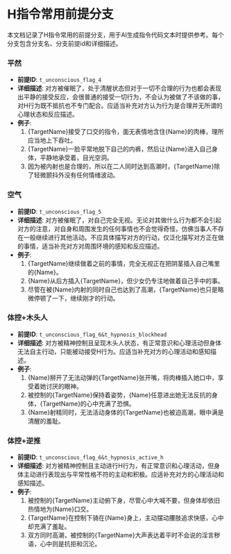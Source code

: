 # H指令常用前提分支

本文档记录了H指令常用的前提分支，用于AI生成指令代码文本时提供参考。每个分支包含分支名、分支前提id和详细描述。

### 平然
- **前提ID**: `t_unconscious_flag_4`
- **详细描述**: 对方被催眠了，处于清醒状态但对于一切不合理的行为也都会表现出平静的接受反应，会很普通的接受一切行为，不会认为被做了不该做的事，对H行为既不抵抗也不专门配合。应适当补充对方认为行为是合理并无所谓的心理状态和反应描述。
- **例子**:
  1. {TargetName}接受了口交的指令，面无表情地含住{Name}的肉棒，理所应当地上下吞吐。
  2. {TargetName}一脸平常地脱下自己的内裤，然后让{Name}进入自己身体，平静地承受着，目光空洞。
  3. 因为被内射也是合理的，所以在二人同时达到高潮时，{TargetName}除了轻微颤抖外没有任何情绪波动。

### 空气
- **前提ID**: `t_unconscious_flag_5`
- **详细描述**: 对方被催眠了，对自己完全无视。无论对其做什么行为都不会引起对方的注意，对自身和周围发生的任何事情也不会觉得奇怪，仿佛当事人不存在一般继续进行其他活动。不应具体描写对方的行动，仅泛化描写对方正在做的事情，适当补充对方对周围环境的感知和反应描述。
- **例子**:
  1. {TargetName}继续做着之前的事情，完全无视正在把阴茎插入自己嘴里的{Name}。
  2. {Name}从后方插入{TargetName}，但少女仍专注地做着自己手中的事。
  3. 尽管在被{Name}内射的同时自己也达到了高潮，{TargetName}也只是略微停顿了一下，继续刚才的行动。

### 体控+木头人
- **前提ID**: `t_unconscious_flag_6&t_hypnosis_blockhead`
- **详细描述**: 对方被精神控制且呈现木头人状态，有正常意识和心理活动但身体无法自主行动，只能被动接受H行为。应适当补充对方的心理活动和感知描述。
- **例子**:
  1. {Name}掰开了无法动弹的{TargetName}张开嘴，将肉棒插入她口中，享受着她讨厌的眼神。
  2. 被控制的{TargetName}保持着姿势，{Name}任意进出她无法反抗的身体，{TargetName}的心中充满了恐惧。
  3. {Name}射精同时，无法活动身体的{TargetName}也被迫高潮，眼中满是清醒的羞耻。

### 体控+逆推
- **前提ID**: `t_unconscious_flag_6&t_hypnosis_active_h`
- **详细描述**: 对方被精神控制且主动进行H行为，有正常意识和心理活动，但身体主动进行表现出与平常性格不符的主动和积极。应适补充对方的心理活动和感知描述。
- **例子**:
  1. 被控制的{TargetName}主动俯下身，尽管心中大喊不要，但身体却依旧热情地为{Name}口交。
  2. {TargetName}在控制下骑在{Name}身上，主动摆动腰肢追求快感，心中却充满了羞耻。
  3. 双方同时高潮，被控制的{TargetName}大声表达着平时不会说的淫言秽语，心中则是抗拒和沉沦。
